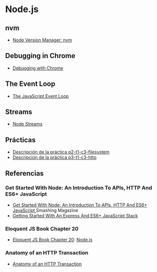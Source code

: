 # Node.js

## nvm

* [Node Version Manager: nvm](nvm)

## Debugging in Chrome

* [Debugging with Chrome](debugging)

## The Event Loop

* [The JavaScript Event Loop](event-loop)

## Streams

* [Node Streams](streams)

## Prácticas

* [Descripción de la práctica p2-t1-c3-filesystem](practicas/p2-t1-c3-file-system/)
* [Descripción de la práctica p3-t1-c3-http](practicas/p3-t1-c3-http/)

## Referencias

### Get Started With Node: An Introduction To APIs, HTTP And ES6+ JavaScript

* [Get Started With Node: An Introduction To APIs, HTTP And ES6+ JavaScript
](https://www.smashingmagazine.com/2019/02/node-api-http-es6-javascript/) Smashing Magazine
* [Getting Started With An Express And ES6+ JavaScript Stack](https://www.smashingmagazine.com/2019/11/express-es6-javascript-stack-mongodb-mongoose-servers/)

### Eloquent JS Book Chapter 20

- [Eloquent JS Book Chapter 20](http://eloquentjavascript.net/20_node.html): [Node.js](http://eloquentjavascript.net/20_node.html)

### Anatomy of an HTTP Transaction

- [Anatomy of an HTTP Transaction](https://nodejs.org/en/docs/guides/anatomy-of-an-http-transaction/)

